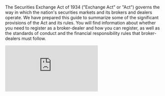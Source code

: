 The Securities Exchange Act of 1934 ("Exchange Act" or "Act") governs the way in which the nation's securities markets and its brokers and dealers operate. We have prepared this guide to summarize some of the significant provisions of the Act and its rules. You will find information about whether you need to register as a broker-dealer and how you can register, as well as the standards of conduct and the financial responsibility rules that broker-dealers must follow.

![Guide to Broker-Dealer Registration](https://www.sec.gov/reportspubs/investor-publications/divisionsmarketregbdguidehtm.html)
